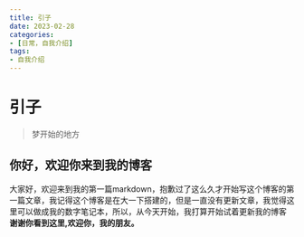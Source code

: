 ```yaml
---
title: 引子
date: 2023-02-28
categories:
- [日常，自我介绍]
tags:
- 自我介绍
---
```

# 引子
>梦开始的地方
## 你好，欢迎你来到我的博客
大家好，欢迎来到我的第一篇markdown，抱歉过了这么久才开始写这个博客的第一篇文章，我记得这个博客是在大一下搭建的，但是一直没有更新文章，我觉得这里可以做成我的数字笔记本，所以，从今天开始，我打算开始试着更新我的博客
**谢谢你看到这里,欢迎你，我的朋友。**
